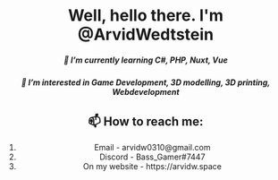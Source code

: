 
<h1 align="center">Well, hello there. I'm @ArvidWedtstein</h1>
<h5 align="center">🌱 I’m currently learning C#, PHP, Nuxt, Vue</h2>

<h5 align="center">👀 I’m interested in Game Development, 3D modelling, 3D printing, Webdevelopment</h5>
<h2 align="center">📫 How to reach me: </h6>
<ol align="center">
  <li align="center">Email - arvidw0310@gmail.com</li>
  <li align="center">Discord - Bass_Gamer#7447</li>
  <li align="center">On my website - https://arvidw.space</li>
</ol>


